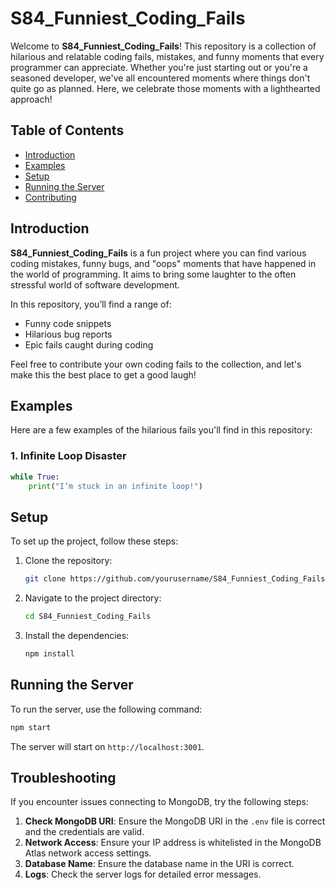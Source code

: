# S84_Funniest_Coding_Fails

Welcome to **S84_Funniest_Coding_Fails**! This repository is a collection of hilarious and relatable coding fails, mistakes, and funny moments that every programmer can appreciate. Whether you're just starting out or you're a seasoned developer, we've all encountered moments where things don't quite go as planned. Here, we celebrate those moments with a lighthearted approach!

## Table of Contents

- [Introduction](#introduction)
- [Examples](#examples)
- [Setup](#setup)
- [Running the Server](#running-the-server)
- [Contributing](#contributing)

## Introduction

**S84_Funniest_Coding_Fails** is a fun project where you can find various coding mistakes, funny bugs, and "oops" moments that have happened in the world of programming. It aims to bring some laughter to the often stressful world of software development.

In this repository, you’ll find a range of:

- Funny code snippets
- Hilarious bug reports
- Epic fails caught during coding

Feel free to contribute your own coding fails to the collection, and let's make this the best place to get a good laugh!

## Examples

Here are a few examples of the hilarious fails you'll find in this repository:

### 1. Infinite Loop Disaster

```python
while True:
    print("I’m stuck in an infinite loop!")
```

## Setup

To set up the project, follow these steps:

1. Clone the repository:
   ```sh
   git clone https://github.com/yourusername/S84_Funniest_Coding_Fails.git
   ```
2. Navigate to the project directory:
   ```sh
   cd S84_Funniest_Coding_Fails
   ```
3. Install the dependencies:
   ```sh
   npm install
   ```

## Running the Server

To run the server, use the following command:

```sh
npm start
```

The server will start on `http://localhost:3001`.

## Troubleshooting

If you encounter issues connecting to MongoDB, try the following steps:

1. **Check MongoDB URI**: Ensure the MongoDB URI in the `.env` file is correct and the credentials are valid.
2. **Network Access**: Ensure your IP address is whitelisted in the MongoDB Atlas network access settings.
3. **Database Name**: Ensure the database name in the URI is correct.
4. **Logs**: Check the server logs for detailed error messages.
